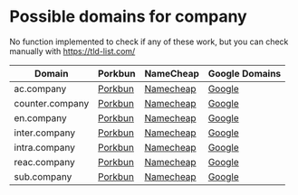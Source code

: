 # Possible domains for company

No function implemented to check if any of these work, but you can check manually with https://tld-list.com/

| Domain | Porkbun | NameCheap | Google Domains |
|---|---|---|---|
| ac.company | [Porkbun](https://porkbun.com/checkout/search?prb=e814663da1&tlds=&idnLanguage=&search=search&q=ac.company) | [Namecheap](https://www.namecheap.com/domains/registration/results/?domain=ac.company) | [Google](https://domains.google.com/registrar/search?searchTerm=ac.company) |
| counter.company | [Porkbun](https://porkbun.com/checkout/search?prb=e814663da1&tlds=&idnLanguage=&search=search&q=counter.company) | [Namecheap](https://www.namecheap.com/domains/registration/results/?domain=counter.company) | [Google](https://domains.google.com/registrar/search?searchTerm=counter.company) |
| en.company | [Porkbun](https://porkbun.com/checkout/search?prb=e814663da1&tlds=&idnLanguage=&search=search&q=en.company) | [Namecheap](https://www.namecheap.com/domains/registration/results/?domain=en.company) | [Google](https://domains.google.com/registrar/search?searchTerm=en.company) |
| inter.company | [Porkbun](https://porkbun.com/checkout/search?prb=e814663da1&tlds=&idnLanguage=&search=search&q=inter.company) | [Namecheap](https://www.namecheap.com/domains/registration/results/?domain=inter.company) | [Google](https://domains.google.com/registrar/search?searchTerm=inter.company) |
| intra.company | [Porkbun](https://porkbun.com/checkout/search?prb=e814663da1&tlds=&idnLanguage=&search=search&q=intra.company) | [Namecheap](https://www.namecheap.com/domains/registration/results/?domain=intra.company) | [Google](https://domains.google.com/registrar/search?searchTerm=intra.company) |
| reac.company | [Porkbun](https://porkbun.com/checkout/search?prb=e814663da1&tlds=&idnLanguage=&search=search&q=reac.company) | [Namecheap](https://www.namecheap.com/domains/registration/results/?domain=reac.company) | [Google](https://domains.google.com/registrar/search?searchTerm=reac.company) |
| sub.company | [Porkbun](https://porkbun.com/checkout/search?prb=e814663da1&tlds=&idnLanguage=&search=search&q=sub.company) | [Namecheap](https://www.namecheap.com/domains/registration/results/?domain=sub.company) | [Google](https://domains.google.com/registrar/search?searchTerm=sub.company) |
